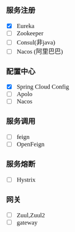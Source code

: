 <span  style="font-family: Simsun,serif; font-size: 17px; ">

### 服务注册

- [x] Eureka
- [ ] Zookeeper
- [ ] Consul(非java)
- [ ] Nacos (阿里巴巴)

### 配置中心

- [x] Spring Cloud Config
- [ ] Apolo
- [ ] Nacos

### 服务调用

- [ ] feign
- [ ] OpenFeign

### 服务熔断

- [ ] Hystrix

### 网关

- [ ] Zuul,Zuul2
- [ ] gateway

</span>